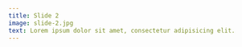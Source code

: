 ```yaml
---
title: Slide 2
image: slide-2.jpg
text: Lorem ipsum dolor sit amet, consectetur adipisicing elit.
---
```


